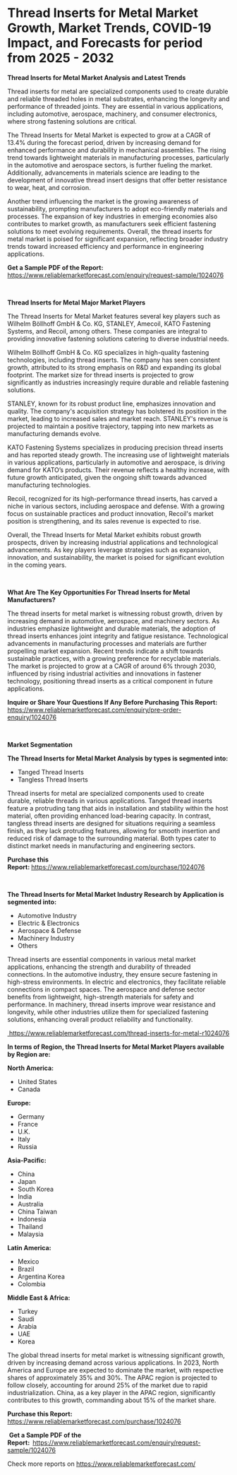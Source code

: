 <p><h1>Thread Inserts for Metal Market Growth, Market Trends, COVID-19 Impact, and Forecasts for period from 2025 - 2032</h1></p><p><strong>Thread Inserts for Metal Market Analysis and Latest Trends</strong></p>
<p><p>Thread inserts for metal are specialized components used to create durable and reliable threaded holes in metal substrates, enhancing the longevity and performance of threaded joints. They are essential in various applications, including automotive, aerospace, machinery, and consumer electronics, where strong fastening solutions are critical. </p><p>The Thread Inserts for Metal Market is expected to grow at a CAGR of 13.4% during the forecast period, driven by increasing demand for enhanced performance and durability in mechanical assemblies. The rising trend towards lightweight materials in manufacturing processes, particularly in the automotive and aerospace sectors, is further fueling the market. Additionally, advancements in materials science are leading to the development of innovative thread insert designs that offer better resistance to wear, heat, and corrosion.</p><p>Another trend influencing the market is the growing awareness of sustainability, prompting manufacturers to adopt eco-friendly materials and processes. The expansion of key industries in emerging economies also contributes to market growth, as manufacturers seek efficient fastening solutions to meet evolving requirements. Overall, the thread inserts for metal market is poised for significant expansion, reflecting broader industry trends toward increased efficiency and performance in engineering applications.</p></p>
<p><strong>Get a Sample PDF of the Report:&nbsp;</strong> <a href="https://www.reliablemarketforecast.com/enquiry/request-sample/1024076?utm_campaign=2750&utm_medium=2&utm_source=Github&utm_content=ia&utm_term=06032025&utm_id=thread-inserts-for-metal">https://www.reliablemarketforecast.com/enquiry/request-sample/1024076</a></p>
<p>&nbsp;</p>
<p><strong>Thread Inserts for Metal Major Market Players</strong></p>
<p><p>The Thread Inserts for Metal Market features several key players such as Wilhelm Böllhoff GmbH & Co. KG, STANLEY, Amecoil, KATO Fastening Systems, and Recoil, among others. These companies are integral to providing innovative fastening solutions catering to diverse industrial needs.</p><p>Wilhelm Böllhoff GmbH & Co. KG specializes in high-quality fastening technologies, including thread inserts. The company has seen consistent growth, attributed to its strong emphasis on R&D and expanding its global footprint. The market size for thread inserts is projected to grow significantly as industries increasingly require durable and reliable fastening solutions.</p><p>STANLEY, known for its robust product line, emphasizes innovation and quality. The company's acquisition strategy has bolstered its position in the market, leading to increased sales and market reach. STANLEY's revenue is projected to maintain a positive trajectory, tapping into new markets as manufacturing demands evolve.</p><p>KATO Fastening Systems specializes in producing precision thread inserts and has reported steady growth. The increasing use of lightweight materials in various applications, particularly in automotive and aerospace, is driving demand for KATO’s products. Their revenue reflects a healthy increase, with future growth anticipated, given the ongoing shift towards advanced manufacturing technologies.</p><p>Recoil, recognized for its high-performance thread inserts, has carved a niche in various sectors, including aerospace and defense. With a growing focus on sustainable practices and product innovation, Recoil's market position is strengthening, and its sales revenue is expected to rise.</p><p>Overall, the Thread Inserts for Metal Market exhibits robust growth prospects, driven by increasing industrial applications and technological advancements. As key players leverage strategies such as expansion, innovation, and sustainability, the market is poised for significant evolution in the coming years.</p></p>
<p>&nbsp;</p>
<p><strong>What Are The Key Opportunities For Thread Inserts for Metal Manufacturers?</strong></p>
<p><p>The thread inserts for metal market is witnessing robust growth, driven by increasing demand in automotive, aerospace, and machinery sectors. As industries emphasize lightweight and durable materials, the adoption of thread inserts enhances joint integrity and fatigue resistance. Technological advancements in manufacturing processes and materials are further propelling market expansion. Recent trends indicate a shift towards sustainable practices, with a growing preference for recyclable materials. The market is projected to grow at a CAGR of around 6% through 2030, influenced by rising industrial activities and innovations in fastener technology, positioning thread inserts as a critical component in future applications.</p></p>
<p><strong>Inquire or Share Your Questions If Any Before Purchasing This Report:</strong> <a href="https://www.reliablemarketforecast.com/enquiry/pre-order-enquiry/1024076?utm_campaign=2750&utm_medium=2&utm_source=Github&utm_content=ia&utm_term=06032025&utm_id=thread-inserts-for-metal">https://www.reliablemarketforecast.com/enquiry/pre-order-enquiry/1024076</a></p>
<p>&nbsp;</p>
<p><strong>Market Segmentation</strong></p>
<p><strong>The Thread Inserts for Metal Market Analysis by types is segmented into:</strong></p>
<p><ul><li>Tanged Thread Inserts</li><li>Tangless Thread Inserts</li></ul></p>
<p><p>Thread inserts for metal are specialized components used to create durable, reliable threads in various applications. Tanged thread inserts feature a protruding tang that aids in installation and stability within the host material, often providing enhanced load-bearing capacity. In contrast, tangless thread inserts are designed for situations requiring a seamless finish, as they lack protruding features, allowing for smooth insertion and reduced risk of damage to the surrounding material. Both types cater to distinct market needs in manufacturing and engineering sectors.</p></p>
<p><strong>Purchase this Report:&nbsp;</strong><a href="https://www.reliablemarketforecast.com/purchase/1024076?utm_campaign=2750&utm_medium=2&utm_source=Github&utm_content=ia&utm_term=06032025&utm_id=thread-inserts-for-metal">https://www.reliablemarketforecast.com/purchase/1024076</a></p>
<p>&nbsp;</p>
<p><strong>The Thread Inserts for Metal Market Industry Research by Application is segmented into:</strong></p>
<p><ul><li>Automotive Industry</li><li>Electric & Electronics</li><li>Aerospace & Defense</li><li>Machinery Industry</li><li>Others</li></ul></p>
<p><p>Thread inserts are essential components in various metal market applications, enhancing the strength and durability of threaded connections. In the automotive industry, they ensure secure fastening in high-stress environments. In electric and electronics, they facilitate reliable connections in compact spaces. The aerospace and defense sector benefits from lightweight, high-strength materials for safety and performance. In machinery, thread inserts improve wear resistance and longevity, while other industries utilize them for specialized fastening solutions, enhancing overall product reliability and functionality.</p></p>
<p><a href="https://www.reliablemarketforecast.com/thread-inserts-for-metal-r1024076?utm_campaign=2750&utm_medium=2&utm_source=Github&utm_content=ia&utm_term=06032025&utm_id=thread-inserts-for-metal">&nbsp;https://www.reliablemarketforecast.com/thread-inserts-for-metal-r1024076</a></p>
<p><strong>In terms of Region, the Thread Inserts for Metal Market Players available by Region are:</strong></p>
<p>
    <p> <strong> North America: </strong>
        <ul>
            <li>United States</li>
            <li>Canada</li>
        </ul>
        </p> 
    <p> <strong> Europe: </strong>
        <ul>
            <li>Germany</li>
            <li>France</li>
            <li>U.K.</li>
            <li>Italy</li>
            <li>Russia</li>
        </ul>
        </p> 
    <p> <strong> Asia-Pacific: </strong>
        <ul>
            <li>China</li>
            <li>Japan</li>
            <li>South Korea</li>
            <li>India</li>
            <li>Australia</li>
            <li>China Taiwan</li>
            <li>Indonesia</li>
            <li>Thailand</li>
            <li>Malaysia</li>
        </ul>
        </p> 
    <p> <strong> Latin America: </strong>
        <ul>
            <li>Mexico</li>
            <li>Brazil</li>
            <li>Argentina Korea</li>
            <li>Colombia</li>
        </ul>
        </p> 
    <p> <strong> Middle East & Africa: </strong>
        <ul>
            <li>Turkey</li>
            <li>Saudi</li>
            <li>Arabia</li>
            <li>UAE</li>
            <li>Korea</li>
        </ul>
    </p>
    </p>
<p><p>The global thread inserts for metal market is witnessing significant growth, driven by increasing demand across various applications. In 2023, North America and Europe are expected to dominate the market, with respective shares of approximately 35% and 30%. The APAC region is projected to follow closely, accounting for around 25% of the market due to rapid industrialization. China, as a key player in the APAC region, significantly contributes to this growth, commanding about 15% of the market share.</p></p>
<p><strong>Purchase this Report: </strong><a href="https://www.reliablemarketforecast.com/purchase/1024076?utm_campaign=2750&utm_medium=2&utm_source=Github&utm_content=ia&utm_term=06032025&utm_id=thread-inserts-for-metal">https://www.reliablemarketforecast.com/purchase/1024076</a></p>
<p>&nbsp;<strong>Get a Sample PDF of the Report:&nbsp;&nbsp;</strong><a href="https://www.reliablemarketforecast.com/enquiry/request-sample/1024076?utm_campaign=2750&utm_medium=2&utm_source=Github&utm_content=ia&utm_term=06032025&utm_id=thread-inserts-for-metal">https://www.reliablemarketforecast.com/enquiry/request-sample/1024076</a></p>
<p><strong></strong></p>
<p>Check more reports on <a href="https://www.reliablemarketforecast.com/?utm_campaign=2750&utm_medium=2&utm_source=Github&utm_content=ia&utm_term=06032025&utm_id=thread-inserts-for-metal">https://www.reliablemarketforecast.com/</a></p>